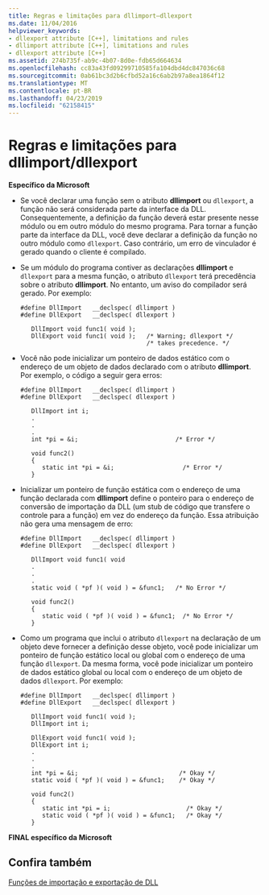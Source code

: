 ```yaml
---
title: Regras e limitações para dllimport–dllexport
ms.date: 11/04/2016
helpviewer_keywords:
- dllexport attribute [C++], limitations and rules
- dllimport attribute [C++], limitations and rules
- dllexport attribute [C++]
ms.assetid: 274b735f-ab9c-4b07-8d0e-fdb65d664634
ms.openlocfilehash: cc83a43fd09299710585fa104dbd4dc847036c68
ms.sourcegitcommit: 0ab61bc3d2b6cfbd52a16c6ab2b97a8ea1864f12
ms.translationtype: MT
ms.contentlocale: pt-BR
ms.lasthandoff: 04/23/2019
ms.locfileid: "62158415"
---
```

# <a name="rules-and-limitations-for-dllimportdllexport"></a>Regras e limitações para dllimport/dllexport

**Específico da Microsoft**

- Se você declarar uma função sem o atributo **dllimport** ou `dllexport`, a função não será considerada parte da interface da DLL. Consequentemente, a definição da função deverá estar presente nesse módulo ou em outro módulo do mesmo programa. Para tornar a função parte da interface da DLL, você deve declarar a definição da função no outro módulo como `dllexport`. Caso contrário, um erro de vinculador é gerado quando o cliente é compilado.

- Se um módulo do programa contiver as declarações **dllimport** e `dllexport` para a mesma função, o atributo `dllexport` terá precedência sobre o atributo **dllimport**. No entanto, um aviso do compilador será gerado. Por exemplo: 

    ```
    #define DllImport   __declspec( dllimport )
    #define DllExport   __declspec( dllexport )

       DllImport void func1( void );
       DllExport void func1( void );   /* Warning; dllexport */
                                       /* takes precedence. */

    ```

- Você não pode inicializar um ponteiro de dados estático com o endereço de um objeto de dados declarado com o atributo **dllimport**. Por exemplo, o código a seguir gera erros:

    ```
    #define DllImport   __declspec( dllimport )
    #define DllExport   __declspec( dllexport )

       DllImport int i;
       .
       .
       .
       int *pi = &i;                           /* Error */

       void func2()
       {
          static int *pi = &i;                   /* Error */
       }

    ```

- Inicializar um ponteiro de função estática com o endereço de uma função declarada com **dllimport** define o ponteiro para o endereço de conversão de importação da DLL (um stub de código que transfere o controle para a função) em vez do endereço da função. Essa atribuição não gera uma mensagem de erro:

    ```
    #define DllImport   __declspec( dllimport )
    #define DllExport   __declspec( dllexport )

       DllImport void func1( void
       .
       .
       .
       static void ( *pf )( void ) = &func1;   /* No Error */

       void func2()
       {
          static void ( *pf )( void ) = &func1;  /* No Error */
       }

    ```

- Como um programa que inclui o atributo `dllexport` na declaração de um objeto deve fornecer a definição desse objeto, você pode inicializar um ponteiro de função estático local ou global com o endereço de uma função `dllexport`. Da mesma forma, você pode inicializar um ponteiro de dados estático global ou local com o endereço de um objeto de dados `dllexport`. Por exemplo: 

    ```
    #define DllImport   __declspec( dllimport )
    #define DllExport   __declspec( dllexport )

       DllImport void func1( void );
       DllImport int i;

       DllExport void func1( void );
       DllExport int i;
       .
       .
       .
       int *pi = &i;                            /* Okay */
       static void ( *pf )( void ) = &func1;    /* Okay */

       void func2()
       {
          static int *pi = i;                     /* Okay */
          static void ( *pf )( void ) = &func1;   /* Okay */
       }

    ```

**FINAL específico da Microsoft**

## <a name="see-also"></a>Confira também

[Funções de importação e exportação de DLL](../c-language/dll-import-and-export-functions.md)
